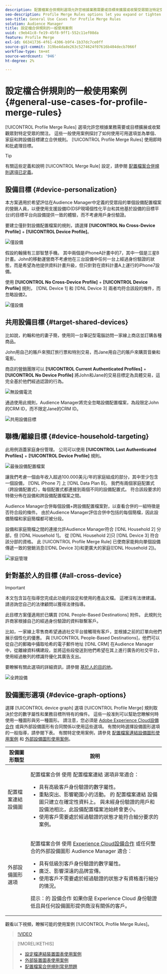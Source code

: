 ```yaml
---
description: 配置檔案合併規則選項允許您根據業務需要或目標來擴展或收緊受眾關注特定受眾。 這些一般使用案例探討了如何使用可用選項並為單個、家庭和跨設備目標建立合併規則。
seo-description: Profile Merge Rules options let you expand or tighten audience focus on specific audiences based on business needs or goals. These general use cases explore how to use available options and create merge rules for individual, household, and cross-device targeting.
seo-title: General Use Cases for Profile Merge Rules
solution: Audience Manager
title: 設定檔合併規則的一般使用案例
uuid: c9eb41c8-fe19-45f8-9ff1-552c11ef08da
feature: Profile Merge
exl-id: 66341736-4f61-4306-b9f4-1b37dc7ce0ff
source-git-commit: 319be4dade263c5274624f07616b404decb7066f
workflow-type: tm+mt
source-wordcount: '946'
ht-degree: 2%

---
```


# 設定檔合併規則的一般使用案例 {#general-use-cases-for-profile-merge-rules}

[!UICONTROL Profile Merge Rules] 選項允許您根據業務需要或目標擴展或收緊觀眾對特定受眾的關注。 這些一般使用案例探討了如何使用可用選項並為單個、家庭和跨設備目標建立合併規則。 [!UICONTROL Profile Merge Rules] 使用即時和批處理目標。

>[!TIP]
>
>有關這些定義和說明 [!UICONTROL Merge Rule] 設定，請參閱 [配置檔案合併規則選項已定義](merge-rule-definitions.md)。

## 設備目標 {#device-personalization}

本方案適用於希望評估在Audience Manager中定義的受眾段的單個設備配置檔案的營銷人員，以便使用支援設備ID(DSP現場個性化平台和其他基於設備的目標平台)的目標平台向設備提供一致的體驗，而不考慮用戶身份驗證。

要建立僅針對設備配置檔案的規則，請選擇 **[!UICONTROL No Cross-Device Profile]** + **[!UICONTROL Device Profile]**。

![僅設備](assets/device-only.png)

假設約翰擁有三部智慧手機。 其中兩個是iPhoneA計畫中的7，其中一個是三星B計畫。John的移動運營商不考慮他在三台設備中任何一台上經過身份驗證的狀態，而是希望為他提供資料計畫升級，但只針對在資料計畫A上運行的iPhone7設備。

使用 **[!UICONTROL No Cross-Device Profile]** + **[!UICONTROL Device Profile]** 規則， [!DNL Device 1] 和 [!DNL Device 3] 兩者均符合該段的條件，而忽略設備2。

![僅設備](assets/device-management.png)

## 共用設備目標 {#target-shared-devices}

比如說，約翰和他的妻子簡，使用同一台筆記型電腦訪問一家線上商店並訂購各種商品。

John用自己的賬戶來預訂旅行票和特別交易，而Jane用自己的賬戶來購買音樂和電影。

商店的營銷團隊可以 **[!UICONTROL Current Authenticated Profiles]** + **[!UICONTROL No Device Profile]** 將John和Jane的交易目標定為具體交易，這完全基於他們經過認證的行為。

![無設備電流](assets/current-no-device.png)

通過使用此規則，Audience Manager將完全忽略設備配置檔案，為段限定John的CRM ID，而不限定Jane的CRM ID。

![共用設備目標](assets/shared-device-targeting.png)

## 聯機/離線目標 {#device-household-targeting}

此用例涵蓋家庭身份管理。 公司可以使用 **[!UICONTROL Last Authenticated Profiles]** + **[!UICONTROL Device Profile]** 規則。

![最後設備配置檔案](assets/last-device-profile.png)

讓我們考慮一個由年收入超過100.000美元/年的家庭組成的部分，其中至少包含一個設備， [!DNL iPhone 7] 上 [!DNL Data Plan B]。 我們有兩個家庭配置式（跨設備配置式），每個配置式都連接到兩個不同的設備配置式。 符合該段要求的特徵分佈在設備和跨設備配置檔案之間。

Audience Manager合併每個設備+跨設備配置檔案對，以查看合併的一組特徵是否符合段的條件。 由於Audience Manager評估合併中包括的每個簡檔，因此設備簡檔和家庭簡檔都可被分段。

設備和家庭簡檔之間的連接允許Audience Manager符合 [!DNL Household 2] 分部，但 [!DNL Household 1]。 從 [!DNL Household 2]只 [!DNL Device 3] 符合該分部的資格。 此 [!UICONTROL Profile Merge Rule] 已使商家能夠向單個設備傳遞一致的營銷消息([!DNL Device 3])和更廣大的家庭([!DNL Household 2])。

![家庭管理](assets/household-management.png)

## 針對基於人的目標 {#all-cross-device}

>[!IMPORTANT]
>
>本文包含旨在指導您完成此功能的設定和使用的產品文檔。 這裡沒有法律建議。 請咨詢您自己的法律顧問以獲得法律指導。

此目標方案僅適用於已購買 [!DNL People-Based Destinations] 附件。 此規則允許商家根據自己的經過身份驗證的資料聯繫客戶。

比如，一家線上零售商希望通過社交平台接觸現有客戶，並根據之前的訂單向他們展示個性化的優惠。 與 [!UICONTROL People-Based Destinations]，他們可以從自己的郵箱中攝取哈希的電子郵件地址 [!DNL CRM] 在Audience Manager中，從離線資料構建段，並將這些段發送到他們希望在其上進行廣告的社交平台，使用經過散列的標識符優化其廣告支出。

要瞭解有關此選項的詳細資訊，請參閱 [基於人的目的地](../destinations/people-based-destinations-overview.md)。

![全跨設備](assets/all-cross-device.png)

## 設備圖形選項 {#device-graph-options}

選擇 [!UICONTROL device graph] 選項 [!UICONTROL Profile Merge] 規則取決於您的數字屬性和業務目標所特有的條件。 這些一般准則可以幫助您瞭解何時使用一種圖形與另一種圖形。 請注意，您必須是 [Adobe Experience Cloud設備合作](https://experienceleague.adobe.com/docs/device-co-op/using/home.html) 或與外部設備圖形有合同關係以使用這些選項。 有關何時選擇設備圖形選項的一般指導，請參閱下表。 有關特定使用案例，請參見 [配置檔案連結設備圖形使用案例](profile-link-use-case.md) 和 [外部設備圖形使用案例](external-graph-use-cases.md)。

<table id="table_66D9152D4FF040A186003272D456625D"> 
 <thead> 
  <tr> 
   <th colname="col1" class="entry"> 設備圖形類型 </th> 
   <th colname="col2" class="entry"> 說明 </th> 
  </tr>
 </thead>
 <tbody> 
  <tr> 
   <td colname="col1"> <p><span class="wintitle"> 配置檔案連結設備圖</span> </p> </td> 
   <td colname="col2"> <p><span class="wintitle"> 配置檔案合併</span> 使用 <span class="wintitle"> 配置檔案連結</span> 選項非常適合： </p> <p> 
     <ul id="ul_FF44FA894BB2448887C8EDA9C8407EF9"> 
      <li id="li_E22505210C664FE6A9AA7C61244B36DA">具有高級客戶身份驗證的數字屬性。 </li> 
      <li id="li_BE7112EE611E4DEB95B5C0A2852BFA97">重點突出、影響範圍小的活動。 的 <span class="wintitle"> 配置檔案連結</span> 設備圖只建立在確定性資料上。 與未經身份驗證的用戶和設備池相比，此設備配置檔案池始終會更小。 </li> 
      <li id="li_5FD9E936A72A4EFE80E694FA2E08E385">使用客戶需要處於經過驗證的狀態才能符合細分要求的案例。 </li> 
     </ul> </p> </td> 
  </tr> 
  <tr> 
   <td colname="col1"> <p>外部設備圖形選項 </p> </td> 
   <td colname="col2"> <p><span class="wintitle"> 配置檔案合併</span> 使用 <a href="https://experienceleague.adobe.com/docs/device-co-op/using/about/overview.html" format="https" scope="external"> Experience Cloud設備合作</a> 或任何整合的外部設備圖形 <span class="keyword"> Audience Manager</span> 適合： </p> <p> 
     <ul id="ul_D76D773988604A619FA4A3BF37F910F0"> 
      <li id="li_969A0755A9E34CBEB2F7331C137B9A26">具有低級別客戶身份驗證的數字屬性。 </li> 
      <li id="li_AC78C8B4AD5340FFAC44FE851096C6A6">廣泛、影響深遠的品牌宣傳。 </li> 
      <li id="li_14AEC54CE34440889A3A36324EC6F497">使用客戶不需要處於經過驗證的狀態才有資格進行細分的情況。 </li> 
     </ul> </p> <p> <p>提示：的 <span class="keyword"> 設備合作</span> 如果你是 <span class="keyword"> Experience Cloud</span> 身份驗證低且與任何設備圖形提供商沒有關係的客戶。 </p> </p> </td> 
  </tr> 
 </tbody> 
</table>

觀看以下視頻，瞭解可能的使用案例 [!UICONTROL Profile Merge Rules]。

>[!VIDEO](https://video.tv.adobe.com/v/28975/)

>[!MORELIKETHIS]
>
>* [設定檔連結裝置圖表使用案例](profile-link-use-case.md)
>* [外部裝置圖表使用案例](external-graph-use-cases.md)
>* [配置檔案合併規則常見問題](../../faq/faq-profile-merge.md)

